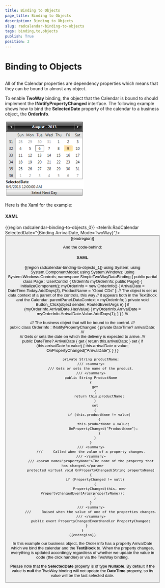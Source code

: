 ```yaml
---
title: Binding to Objects
page_title: Binding to Objects
description: Binding to Objects
slug: radcalendar-binding-to-objects
tags: binding,to,objects
publish: True
position: 2
---
```


# Binding to Objects



## 

All of the Calendar properties are dependency properties which means that they can be bound to almost any object.

To enable __TwoWay__ binding, the object that the Calendar is bound to should implement the __INotifyPropertyChanged__ interface. The following example shows how to bind the __SelectedDate__ property of the calendar to a business object, the __OrderInfo__.

![calendar basics display Mode 1](images/calendar_basics_displayMode1.png)

Here is the Xaml for the example:

#### __XAML__

{{region radcalendar-binding-to-objects_0}}
	<UserControl x:Class="SimpleTwoWayDataBinding.Page"
	    xmlns="http://schemas.microsoft.com/winfx/2006/xaml/presentation" 
	    xmlns:x="http://schemas.microsoft.com/winfx/2006/xaml" 
	    xmlns:telerik="http://schemas.telerik.com/2008/xaml/presentation"
	    MinWidth="400" MinHeight="300">
	    <Grid x:Name="LayoutRoot" Background="White">
	        <StackPanel x:Name="parentPanel" Width="250">
	            <telerik:RadCalendar SelectedDate="{Binding ArrivalDate, Mode=TwoWay}"/>
	            <TextBlock FontWeight="Bold"
	                       Text="SelectedDate" />
	            <TextBlock Text="{Binding ArrivalDate}" />
	            <Button Content="Select Next Day" Click="Button_Click"/>
	        </StackPanel>
	    </Grid>
	</UserControl>
	{{endregion}}



And the code-behind:

#### __XAML__

{{region radcalendar-binding-to-objects_1}}
	using System;
	using System.ComponentModel;
	using System.Windows;
	using System.Windows.Controls;
	namespace SimpleTwoWayDataBinding
	{
	    public partial class Page : UserControl
	    {
	        OrderInfo myOrderInfo;
	        public Page()
	        {
	            InitializeComponent();
	            myOrderInfo = new OrderInfo()
	            {
	                ArrivalDate = DateTime.Today.AddDays(3),
	                ProductName = "Good CDs"
	            };
	            // The object is set as data context of a parent of the controls, this way 
	            // it appears both in the TextBlock and the Calendar.
	            parentPanel.DataContext = myOrderInfo;
	        }
	        private void Button_Click(object sender, RoutedEventArgs e)
	        {
	            if (myOrderInfo.ArrivalDate.HasValue)
	            {
	                myOrderInfo.ArrivalDate = myOrderInfo.ArrivalDate.Value.AddDays(1);
	            }
	        }
	    }
	    /// <summary>
	    /// The business object that will be bound to the control.
	    /// </summary>
	    public class OrderInfo : INotifyPropertyChanged
	    {
	        private DateTime? arrivalDate;
	        /// <summary>
	        /// Gets or sets the date on which the delivery is expected to arrive.
	        /// </summary>
	        public DateTime? ArrivalDate
	        {
	            get
	            {
	                return this.arrivalDate;
	            }
	            set
	            {
	                if (this.arrivalDate != value)
	                {
	                    this.arrivalDate = value;
	                    OnPropertyChanged("ArrivalDate");
	                }
	            }
	        }
	
	        private String productName;
	        /// <summary>
	        /// Gets or sets the name of the product.
	        /// </summary>
	        public String ProductName
	        {
	            get
	            {
	                return this.productName;
	            }
	            set
	            {
	                if (this.productName != value)
	                {
	                    this.productName = value;
	                    OnPropertyChanged("ProductName");
	                }
	            }
	        }
	        /// <summary>
	        ///     Called when the value of a property changes.
	        /// </summary>
	        /// <param name="propertyName">The name of the property that has changed.</param>
	        protected virtual void OnPropertyChanged(String propertyName)
	        {
	            if (PropertyChanged != null)
	            {
	                PropertyChanged(this, new PropertyChangedEventArgs(propertyName));
	            }
	        }
	        /// <summary>
	        ///     Raised when the value of one of the properties changes.
	        /// </summary>
	        public event PropertyChangedEventHandler PropertyChanged;
	    }
	}
	{{endregion}}



In this example our business object, the Order info has a property ArrivalDate which we bind the calendar and the __TextBlock__ to. When the property changes, everything is updated accordingly regardless of whether we update the value in code (the click handler) or via the TwoWay binding.

Please note that the __SelectedDate__ property is of type __Nullable<DateTime>__.  By default if the value is __null__ the TwoWay binding will not update the __DateTime__ property, so its value will be the last selected date.
